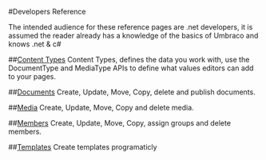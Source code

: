 #Developers Reference

The intended audience for these reference pages are .net developers, it is assumed the reader already has a knowledge of the basics of Umbraco and knows .net & c#


##[Content Types](ContentTypes/index.md)
Content Types, defines the data you work with, use the DocumentType and MediaType APIs to define what values editors can add to your pages.   

##[Documents](Documents/index.md)
Create, Update, Move, Copy, delete and publish documents. 

##[Media](Media/index.md)
Create, Update, Move, Copy and delete media.

##[Members](Members/index.md)
Create, Update, Move, Copy, assign groups and delete members.

##[Templates](Templates/index.md)
Create templates programaticly 